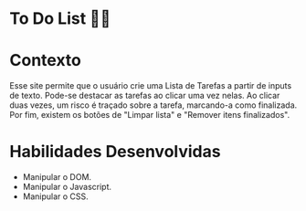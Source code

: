 # To Do List 📓✅

# Contexto
Esse site permite que o usuário crie uma Lista de Tarefas a partir de inputs de texto. Pode-se destacar as tarefas ao clicar uma vez nelas. Ao clicar duas vezes, um risco é traçado sobre a tarefa, marcando-a como finalizada. Por fim, existem os botões de "Limpar lista" e "Remover itens finalizados".

# Habilidades Desenvolvidas

- Manipular o DOM.
- Manipular o Javascript.
- Manipular o CSS.

<!--
 ## Técnologias usadas
--> 
